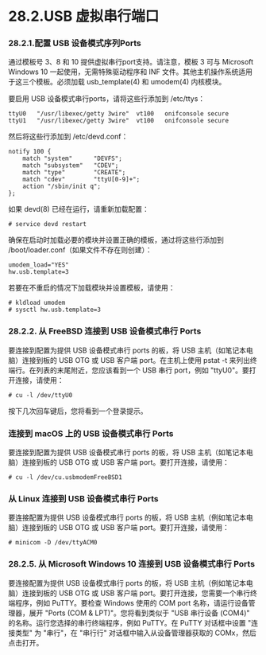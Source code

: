 # 28.2.USB 虚拟串行端口

### 28.2.1.配置 USB 设备模式序列Ports

通过模板号 3、8 和 10 提供虚拟串行port支持。请注意，模板 3 可与 Microsoft Windows 10 一起使用，无需特殊驱动程序和 INF 文件。其他主机操作系统适用于这三个模板。必须加载 usb_template(4) 和 umodem(4) 内核模块。

要启用 USB 设备模式串行ports，请将这些行添加到 /etc/ttys：

```
ttyU0	"/usr/libexec/getty 3wire"	vt100	onifconsole secure
ttyU1	"/usr/libexec/getty 3wire"	vt100	onifconsole secure
```

然后将这些行添加到 /etc/devd.conf：

```
notify 100 {
	match "system"		"DEVFS";
	match "subsystem"	"CDEV";
	match "type"		"CREATE";
	match "cdev"		"ttyU[0-9]+";
	action "/sbin/init q";
};
```

如果 devd(8) 已经在运行，请重新加载配置：

```
# service devd restart
```

确保在启动时加载必要的模块并设置正确的模板，通过将这些行添加到 /boot/loader.conf（如果文件不存在则创建）：

```
umodem_load="YES"
hw.usb.template=3
```

若要在不重启的情况下加载模块并设置模板，请使用：

```
# kldload umodem
# sysctl hw.usb.template=3
```

### 28.2.2. 从 FreeBSD 连接到 USB 设备模式串行 Ports

要连接到配置为提供 USB 设备模式串行 ports 的板，将 USB 主机（如笔记本电脑）连接到板的 USB OTG 或 USB 客户端 port。在主机上使用 pstat -t 来列出终端行。在列表的末尾附近，您应该看到一个 USB 串行 port，例如 "ttyU0"。要打开连接，请使用：

```
# cu -l /dev/ttyU0
```

按下几次回车键后，您将看到一个登录提示。

### 连接到 macOS 上的 USB 设备模式串行 Ports

要连接到配置为提供 USB 设备模式串行 ports 的板，将 USB 主机（如笔记本电脑）连接到板的 USB OTG 或 USB 客户端 port。要打开连接，请使用：

```
# cu -l /dev/cu.usbmodemFreeBSD1
```

### 从 Linux 连接到 USB 设备模式串行 Ports

要连接配置为提供 USB 设备模式串行 ports 的板，将 USB 主机（例如笔记本电脑）连接到板的 USB OTG 或 USB 客户端 port。要打开连接，请使用：

```
# minicom -D /dev/ttyACM0
```

### 28.2.5. 从 Microsoft Windows 10 连接到 USB 设备模式串行 Ports

要连接配置为提供 USB 设备模式串行 ports 的板，将 USB 主机（例如笔记本电脑）连接到板的 USB OTG 或 USB 客户端 port。要打开连接，您需要一个串行终端程序，例如 PuTTY。要检查 Windows 使用的 COM port 名称，请运行设备管理器，展开 "Ports (COM & LPT)"。您将看到类似于 "USB 串行设备 (COM4)" 的名称。运行您选择的串行终端程序，例如 PuTTY。在 PuTTY 对话框中设置 "连接类型" 为 "串行"，在 "串行行" 对话框中输入从设备管理器获取的 COMx，然后点击打开。
